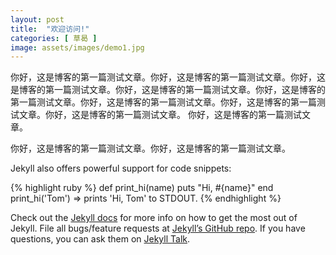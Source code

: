 ```yaml
---
layout: post
title:  "欢迎访问!"
categories: [ 草曷 ]
image: assets/images/demo1.jpg
---
```

你好，这是博客的第一篇测试文章。你好，这是博客的第一篇测试文章。你好，这是博客的第一篇测试文章。你好，这是博客的第一篇测试文章。你好，这是博客的第一篇测试文章。你好，这是博客的第一篇测试文章。你好，这是博客的第一篇测试文章。你好，这是博客的第一篇测试文章。
你好，这是博客的第一篇测试文章。

你好，这是博客的第一篇测试文章。你好，这是博客的第一篇测试文章。

Jekyll also offers powerful support for code snippets:

{% highlight ruby %}
def print_hi(name)
  puts "Hi, #{name}"
end
print_hi('Tom')
=> prints 'Hi, Tom' to STDOUT.
{% endhighlight %}

Check out the [Jekyll docs][jekyll-docs] for more info on how to get the most out of Jekyll. File all bugs/feature requests at [Jekyll’s GitHub repo][jekyll-gh]. If you have questions, you can ask them on [Jekyll Talk][jekyll-talk].

[jekyll-docs]: https://jekyllrb.com/docs/home
[jekyll-gh]:   https://github.com/jekyll/jekyll
[jekyll-talk]: https://talk.jekyllrb.com/
